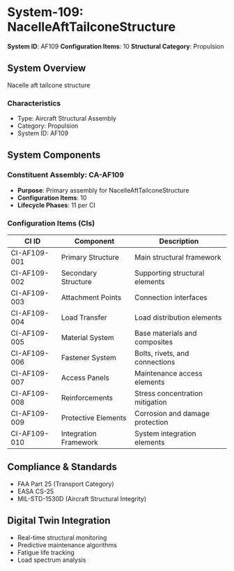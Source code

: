 # System-109: NacelleAftTailconeStructure

**System ID**: AF109
**Configuration Items**: 10
**Structural Category**: Propulsion

## System Overview

Nacelle aft tailcone structure

### Characteristics
- Type: Aircraft Structural Assembly
- Category: Propulsion
- System ID: AF109

## System Components

### Constituent Assembly: CA-AF109
- **Purpose**: Primary assembly for NacelleAftTailconeStructure
- **Configuration Items**: 10
- **Lifecycle Phases**: 11 per CI

### Configuration Items (CIs)

| CI ID | Component | Description |
|-------|-----------|-------------|
| CI-AF109-001 | Primary Structure | Main structural framework |
| CI-AF109-002 | Secondary Structure | Supporting structural elements |
| CI-AF109-003 | Attachment Points | Connection interfaces |
| CI-AF109-004 | Load Transfer | Load distribution elements |
| CI-AF109-005 | Material System | Base materials and composites |
| CI-AF109-006 | Fastener System | Bolts, rivets, and connections |
| CI-AF109-007 | Access Panels | Maintenance access elements |
| CI-AF109-008 | Reinforcements | Stress concentration mitigation |
| CI-AF109-009 | Protective Elements | Corrosion and damage protection |
| CI-AF109-010 | Integration Framework | System integration elements |

## Compliance & Standards
- FAA Part 25 (Transport Category)
- EASA CS-25
- MIL-STD-1530D (Aircraft Structural Integrity)

## Digital Twin Integration
- Real-time structural monitoring
- Predictive maintenance algorithms
- Fatigue life tracking
- Load spectrum analysis
